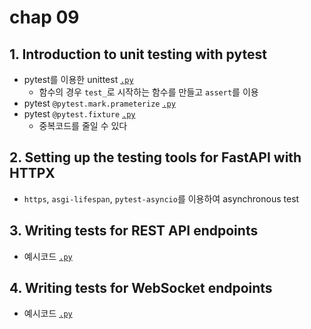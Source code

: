 # chap 09

## 1. Introduction to unit testing with pytest
- pytest를 이용한 unittest [`.py`](./01_intro_unittest.py)
    - 함수의 경우 `test_`로 시작하는 함수를 만들고 `assert`를 이용
- pytest `@pytest.mark.prameterize` [`.py`](./02_intro_unittest%20_parametrize.py)
- pytest `@pytest.fixture` [`.py`](./03_intro_unittest_fixture.py)
    - 중복코드를 줄일 수 있다

## 2. Setting up the testing tools for FastAPI with HTTPX
- `https`, `asgi-lifespan`, `pytest-asyncio`를 이용하여 asynchronous test

## 3. Writing tests for REST API endpoints
- 예시코드 [`.py`](./rest_api_test/)
## 4. Writing tests for WebSocket endpoints
- 예시코드 [`.py`](./websocket_test/)